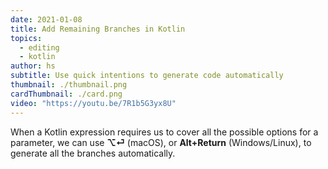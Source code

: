 ```yaml
---
date: 2021-01-08
title: Add Remaining Branches in Kotlin
topics:
  - editing
  - kotlin
author: hs
subtitle: Use quick intentions to generate code automatically
thumbnail: ./thumbnail.png
cardThumbnail: ./card.png
video: "https://youtu.be/7R1b5G3yx8U"
---
```


When a Kotlin expression requires us to cover all the possible options for a parameter, we can use **⌥⏎** (macOS), or **Alt+Return** (Windows/Linux), to generate all the branches automatically.
